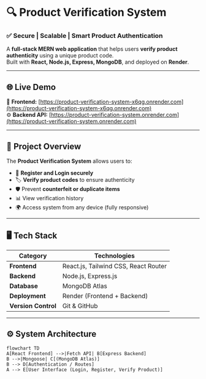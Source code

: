 # 🔍 Product Verification System  

### ✅ Secure | Scalable | Smart Product Authentication

A **full-stack MERN web application** that helps users **verify product authenticity** using a unique product code.  
Built with **React, Node.js, Express, MongoDB**, and deployed on **Render**.  

---

## 🌐 Live Demo  
🚀 **Frontend:** [https://product-verification-system-x6qg.onrender.com](https://product-verification-system-x6qg.onrender.com)  
⚙️ **Backend API:** [https://product-verification-system.onrender.com](https://product-verification-system.onrender.com)

---

## 🧠 Project Overview  

The **Product Verification System** allows users to:
- 🧾 **Register and Login securely**
- 🏷️ **Verify product codes** to ensure authenticity
- 🛡️ Prevent **counterfeit or duplicate items**
- 📊 View verification history
- 🌍 Access system from any device (fully responsive)

---

## 🖥️ Tech Stack  

| Category | Technologies |
|-----------|--------------|
| **Frontend** | React.js, Tailwind CSS, React Router |
| **Backend** | Node.js, Express.js |
| **Database** | MongoDB Atlas |
| **Deployment** | Render (Frontend + Backend) |
| **Version Control** | Git & GitHub |

---

## ⚙️ System Architecture  

```mermaid
flowchart TD
A[React Frontend] -->|Fetch API| B[Express Backend]
B -->|Mongoose| C[(MongoDB Atlas)]
B --> D[Authentication / Routes]
A --> E[User Interface (Login, Register, Verify Product)]
